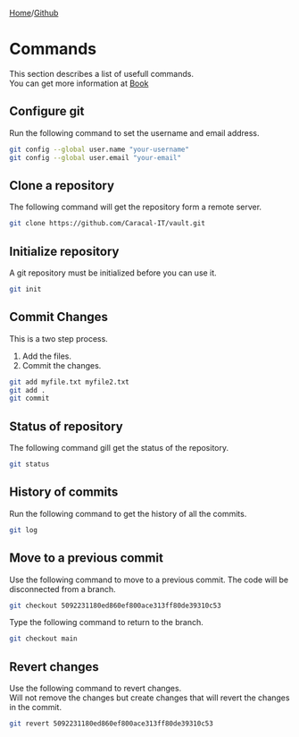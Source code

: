[Home](../index.md)/[Github](./index.md)
# Commands

This section describes a list of usefull commands.  
You can get more information at [Book](https://git-scm.com/book/en/v2)

## Configure git

Run the following command to set the username and email address.

```bash
git config --global user.name "your-username"
git config --global user.email "your-email"
```

## Clone a repository

The following command will get the repository form a remote server.  

```bash
git clone https://github.com/Caracal-IT/vault.git
```

## Initialize repository

A git repository must be initialized before you can use it.

```bash
git init
```

## Commit Changes

This is a two step process.  
1. Add the files.  
2. Commit the changes.

```bash
git add myfile.txt myfile2.txt
git add . 
git commit
```

## Status of repository

The following command gill get the status of the repository.

```bash
git status
```

## History of commits

Run the following command to get the history of all the commits.  

```bash
git log
```

## Move to a previous commit

Use the following command to move to a previous commit. 
The code will be disconnected from a branch. 

```bash
git checkout 5092231180ed860ef800ace313ff80de39310c53
```

Type the following command to return to the branch.  

```bash
git checkout main
```

## Revert changes

Use the following command to revert changes.  
Will not remove the changes but create changes that will revert the changes in the commit.

```bash
git revert 5092231180ed860ef800ace313ff80de39310c53
```

